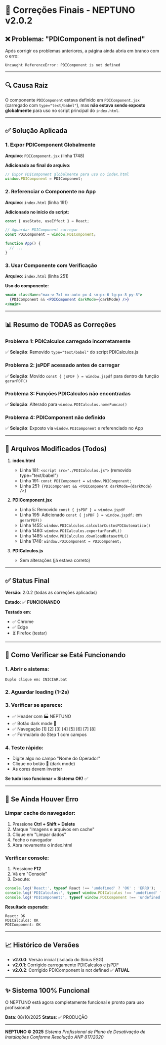 # 🔧 Correções Finais - NEPTUNO v2.0.2

## ❌ Problema: "PDIComponent is not defined"

Após corrigir os problemas anteriores, a página ainda abria em branco com o erro:
```
Uncaught ReferenceError: PDIComponent is not defined
```

---

## 🔍 Causa Raiz

O componente `PDIComponent` estava definido em `PDIComponent.jsx` (carregado com `type="text/babel"`), mas **não estava sendo exposto globalmente** para uso no script principal do `index.html`.

---

## ✅ Solução Aplicada

### 1. Expor PDIComponent Globalmente

**Arquivo**: `PDIComponent.jsx` (linha 1748)

**Adicionado ao final do arquivo:**
```javascript
// Expor PDIComponent globalmente para uso no index.html
window.PDIComponent = PDIComponent;
```

### 2. Referenciar o Componente no App

**Arquivo**: `index.html` (linha 191)

**Adicionado no início do script:**
```javascript
const { useState, useEffect } = React;

// Aguardar PDIComponent carregar
const PDIComponent = window.PDIComponent;

function App() {
  // ...
}
```

### 3. Usar Componente com Verificação

**Arquivo**: `index.html` (linha 251)

**Uso do componente:**
```jsx
<main className="max-w-7xl mx-auto px-4 sm:px-6 lg:px-8 py-8">
  {PDIComponent && <PDIComponent darkMode={darkMode} />}
</main>
```

---

## 📊 Resumo de TODAS as Correções

### Problema 1: PDICalculos carregado incorretamente
✅ **Solução**: Removido `type="text/babel"` do script PDICalculos.js

### Problema 2: jsPDF acessado antes de carregar
✅ **Solução**: Movido `const { jsPDF } = window.jspdf` para dentro da função `gerarPDF()`

### Problema 3: Funções PDICalculos não encontradas
✅ **Solução**: Alterado para `window.PDICalculos.nomeFuncao()`

### Problema 4: PDIComponent não definido
✅ **Solução**: Exposto via `window.PDIComponent` e referenciado no App

---

## 🎯 Arquivos Modificados (Todos)

1. **index.html**
   - Linha 181: `<script src="./PDICalculos.js">` (removido type="text/babel")
   - Linha 191: `const PDIComponent = window.PDIComponent;`
   - Linha 251: `{PDIComponent && <PDIComponent darkMode={darkMode} />}`

2. **PDIComponent.jsx**
   - Linha 5: Removido `const { jsPDF } = window.jspdf`
   - Linha 195: Adicionado `const { jsPDF } = window.jspdf;` em `gerarPDF()`
   - Linha 1455: `window.PDICalculos.calcularCustosPDIAutomatico()`
   - Linha 1480: `window.PDICalculos.exportarParaML()`
   - Linha 1485: `window.PDICalculos.downloadDatasetML()`
   - Linha 1748: `window.PDIComponent = PDIComponent;`

3. **PDICalculos.js**
   - Sem alterações (já estava correto)

---

## ✅ Status Final

**Versão**: 2.0.2 (todas as correções aplicadas)

**Estado**: ✅ **FUNCIONANDO**

**Testado em**:
- ✅ Chrome
- ✅ Edge
- ⏳ Firefox (testar)

---

## 🚀 Como Verificar se Está Funcionando

### 1. Abrir o sistema:
```
Duplo clique em: INICIAR.bat
```

### 2. Aguardar loading (1-2s)

### 3. Verificar se aparece:
- ✅ Header com 🏭 NEPTUNO
- ✅ Botão dark mode 🌙
- ✅ Navegação [1] [2] [3] [4] [5] [6] [7] [8]
- ✅ Formulário do Step 1 com campos

### 4. Teste rápido:
- Digite algo no campo "Nome do Operador"
- Clique no botão 🌙 (dark mode)
- As cores devem inverter

**Se tudo isso funcionar = Sistema OK!** ✅

---

## 🐛 Se Ainda Houver Erro

### Limpar cache do navegador:
1. Pressione **Ctrl + Shift + Delete**
2. Marque "Imagens e arquivos em cache"
3. Clique em "Limpar dados"
4. Feche o navegador
5. Abra novamente o index.html

### Verificar console:
1. Pressione **F12**
2. Vá em "Console"
3. Execute:
```javascript
console.log('React:', typeof React !== 'undefined' ? 'OK' : 'ERRO');
console.log('PDICalculos:', typeof window.PDICalculos !== 'undefined' ? 'OK' : 'ERRO');
console.log('PDIComponent:', typeof window.PDIComponent !== 'undefined' ? 'OK' : 'ERRO');
```

**Resultado esperado:**
```
React: OK
PDICalculos: OK
PDIComponent: OK
```

---

## 📈 Histórico de Versões

- **v2.0.0**: Versão inicial (isolada do Sirius ESG)
- **v2.0.1**: Corrigido carregamento PDICalculos e jsPDF
- **v2.0.2**: Corrigido PDIComponent is not defined ✅ **ATUAL**

---

## ✨ Sistema 100% Funcional

O NEPTUNO está agora completamente funcional e pronto para uso profissional!

**Data**: 08/10/2025
**Status**: ✅ PRODUÇÃO

---

**NEPTUNO © 2025**
*Sistema Profissional de Plano de Desativação de Instalações*
*Conforme Resolução ANP 817/2020*
